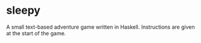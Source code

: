 # sleepy
A small text-based adventure game written in Haskell. Instructions are given at the start of the game. 
